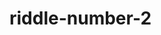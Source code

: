 # riddle-number-2

<head>
    <meta charset="utf-8">
    <meta name="viewport" content="width=device-width, initial-scale=1.0, shrink-to-fit=no">
    <title>riddle page</title>
    <link rel="stylesheet" href="assets/bootstrap/css/bootstrap.min.css">
    <link rel="stylesheet" href="assets/fonts/font-awesome.min.css">
    <link rel="stylesheet" href="assets/css/Contact-Form-Clean.css">
    <link rel="stylesheet" href="assets/css/styles.css">
    <link rel="stylesheet" href="assets/css/untitled.css">
</head>
